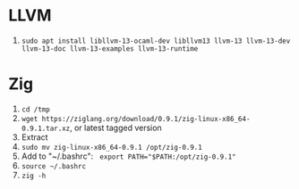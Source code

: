 # LLVM
1. `sudo apt install libllvm-13-ocaml-dev libllvm13 llvm-13 llvm-13-dev llvm-13-doc llvm-13-examples llvm-13-runtime`
# Zig
1. `cd /tmp`
1. `wget https://ziglang.org/download/0.9.1/zig-linux-x86_64-0.9.1.tar.xz`, or latest tagged version
1. Extract
1. `sudo mv zig-linux-x86_64-0.9.1 /opt/zig-0.9.1`
1. Add to "~/.bashrc": &nbsp; `export PATH="$PATH:/opt/zig-0.9.1"`
1. `source ~/.bashrc`
1. `zig -h`
